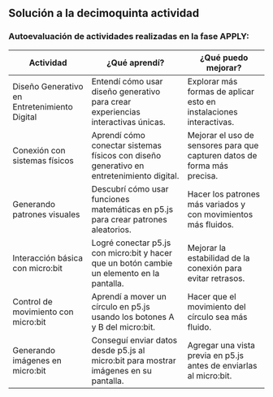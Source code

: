 ## Solución a la decimoquinta actividad
### Autoevaluación de actividades realizadas en la fase APPLY:

| Actividad                                    | ¿Qué aprendí?                                                              | ¿Qué puedo mejorar?                                                       |
|----------------------------------------------|---------------------------------------------------------------------------|--------------------------------------------------------------------------|
| Diseño Generativo en Entretenimiento Digital | Entendí cómo usar diseño generativo para crear experiencias interactivas únicas. | Explorar más formas de aplicar esto en instalaciones interactivas.        |
| Conexión con sistemas físicos                | Aprendí cómo conectar sistemas físicos con diseño generativo en entretenimiento digital. | Mejorar el uso de sensores para que capturen datos de forma más precisa. |
| Generando patrones visuales                  | Descubrí cómo usar funciones matemáticas en p5.js para crear patrones aleatorios. | Hacer los patrones más variados y con movimientos más fluidos.           |
| Interacción básica con micro:bit             | Logré conectar p5.js con micro:bit y hacer que un botón cambie un elemento en la pantalla. | Mejorar la estabilidad de la conexión para evitar retrasos.              |
| Control de movimiento con micro:bit          | Aprendí a mover un círculo en p5.js usando los botones A y B del micro:bit. | Hacer que el movimiento del círculo sea más fluido.                      |
| Generando imágenes en micro:bit              | Conseguí enviar datos desde p5.js al micro:bit para mostrar imágenes en su pantalla. | Agregar una vista previa en p5.js antes de enviarlas al micro:bit.       |
